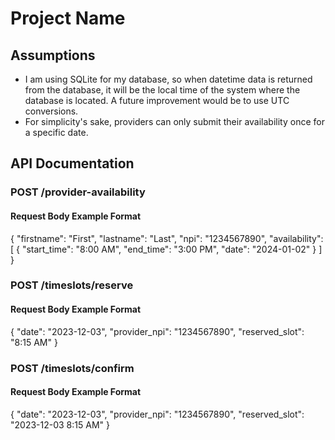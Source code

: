 # Project Name

## Assumptions

- I am using SQLite for my database, so when datetime data is returned from the database, it will be the local time of the system where the database is located. A future improvement would be to use UTC conversions.
- For simplicity's sake, providers can only submit their availability once for a specific date.

## API Documentation

### POST /provider-availability

#### Request Body Example Format


{
  "firstname": "First",
  "lastname": "Last",
  "npi": "1234567890",
  "availability": [
    {
      "start_time": "8:00 AM",
      "end_time": "3:00 PM",
      "date": "2024-01-02"
    }
  ]
}

### POST /timeslots/reserve

#### Request Body Example Format
{
  "date": "2023-12-03",
  "provider_npi": "1234567890",
  "reserved_slot": "8:15 AM"
}

### POST /timeslots/confirm

#### Request Body Example Format
{
  "date": "2023-12-03",
  "provider_npi": "1234567890",
  "reserved_slot": "2023-12-03 8:15 AM"
}

